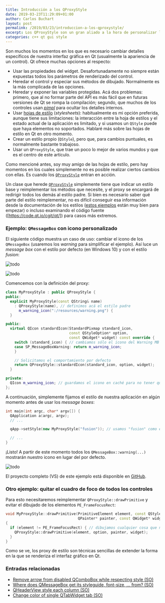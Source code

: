 ```yaml
---
title: Introducción a los QProxyStyle
date: 2019-03-23T11:29:09+01:00
author: Carlos Buchart
layout: post
permalink: /2019/03/23/introduccion-a-los-qproxystyle/
excerpt: Los QProxyStyle son un gran aliado a la hora de personalizar la apariencia de nuestra aplicación, sin tener que reimplementar por completo un estilo nuevo.
categories: c++ qt gui style
---
```

Son muchos los momentos en los que es necesario cambiar detalles específicos de nuestra interfaz gráfica en Qt (usualmente la apariencia de un control). Qt ofrece muchas opciones al respecto:

- Usar las propiedades del widget. Desafortunadamente no siempre están expuestas todos los parámetros de renderizado del control.
- Heredar el control y especiar sus métodos de dibujado. Normalmente es la más complicada de las opciones.
- Heredar y exponer las variables protegidas. Acá dos problemas: primero, que al no formar parte del API es más fácil que en futuras versiones de Qt se rompa la compilación; segundo, que muchos de los controles usan [_pimpl_](https://en.cppreference.com/w/cpp/language/pimpl) para ocultar los detalles internos.
- Usar [hojas de estilo](https://doc.qt.io/qt-5/stylesheet.html) (_stylesheets_): habitualmente es mi opción preferida, aunque tiene sus limitaciones: la interacción entre la hoja de estilos y el estado actual de la aplicación es limitado, y si usamos un `QStyle` puede que haya elementos no soportados. Hablaré más sobre las hojas de estilo en Qt en otro momento.
- Crear un estilo propio (`QStyle`), pero que, para cambios puntuales, es normalmente bastante trabajoso.
- Usar un `QProxyStyle`, que trae un poco lo mejor de varios mundos y que es el centro de este artículo.

Como mencioné antes, soy muy amigo de las hojas de estilo, pero hay momentos en los cuales simplemente no es posible realizar ciertos cambios con ellas. Es cuando los [`QProxyStyle`](https://doc.qt.io/qt-5/qproxystyle.html) entran en acción.

Un clase que herede [`QProxyStyle`](https://doc.qt.io/qt-5/qproxystyle.html) simplemente tiene que indicar un estilo base y reimplementar los métodos que necesite, y el proxy se encargará de redirigir todos los demás al estilo padre. Si bien es necesario saber qué parte del estilo reimplementar, no es difícil conseguir esa información desde la documentación de los estilos ([estos ejemplos](https://doc.qt.io/qt-5/qtwidgets-widgets-styles-example.html) están muy bien para empezar) o incluso examinando el código fuente ([https://code.qt.io/cgit/qt/]) para casos más extremos.

### Ejemplo: `QMessageBox` con icono personalizado

El siguiente código muestra un caso de uso: cambiar el icono de los `QMessageBox` (usaremos los _warning_ para simplificar el ejemplo). Así luce un _message box_ con el estilo por defecto (en Windows 10) y con el estilo _fusion_:

![todo](/assets/images/Screenshot-2019-03-23-12.18.08-e1553340296606.png)

![todo](/assets/images/Screenshot-2019-03-23-12.21.17-e1553340277115.png)

Comencemos con la definición del proxy:

```cpp
class MyProxyStyle : public QProxyStyle {
public:
  explicit MyProxyStyle(const QString& name)
    : QProxyStyle(name), // definimos acá el estilo padre
      m_warning_icon(":/resources/warning.png") {
  }

public:
  virtual QIcon standardIcon(StandardPixmap standard_icon,
                             const QStyleOption* option,
                             const QWidget* widget) const override {
    switch (standard_icon) { // cambiamos sólo el icono del Warning MB
    case SP_MessageBoxWarning: return m_warning_icon;
    }

    // Solicitamos el comportamiento por defecto
    return QProxyStyle::standardIcon(standard_icon, option, widget);
  }

private:
  QIcon m_warning_icon; // guardamos el icono en caché para no tener que cargarlo cada vez
};
```

A continuación, simplemente fijamos el estilo de nuestra aplicación en algún momento antes de usar los _message boxes_:

```cpp
int main(int argc, char* argv[]) {
  QApplication a(argc, argv);
  // ...

  qApp->setStyle(new MyProxyStyle("fusion")); // usamos "fusion" como estilo padre

  // ...
}
```

¡Listo! A partir de este momento todos los `QMessageBox::warning(...)` mostrarán nuestro icono en lugar del por defecto.

![todo](/assets/images/Screenshot-2019-03-23-12.22.41-e1553340253450.png)

El proyecto completo (VS) de este ejemplo está disponible en [GitHub](https://github.com/BlogHeaderFiles/SourceCode/tree/master/QProxyStyles_example).

### Otro ejemplo: quitar el cuadro de foco de todos los controles

Para esto necesitaremos reimplementar `QProxyStyle::drawPrimitive` y evitar el dibujado de los elementos `PE_FrameFocusRect`:

```cpp
void MyProxyStyle::drawPrimitive(PrimitiveElement element, const QStyleOption* option,
                                 QPainter* painter, const QWidget* widget) const
{
  if (element != PE_FrameFocusRect) { // dibujamos cualquier cosa que no sea el foco
    QProxyStyle::drawPrimitive(element, option, painter, widget);
  }
}
```

Como se ve, los proxy de estilo son técnicas sencillas de extender la forma en la que se renderiza el interfaz gráfico en Qt.

### Entradas relacionadas

- [Remove arrow from disabled QComboBox while respecting style (SO)](https://stackoverflow.com/q/53504309/1485885)
- [Where does QMessageBox get its styleguide, font-size, … from? (SO)](https://stackoverflow.com/q/26098337/1485885)
- [QHeaderView style each column (SO)](https://stackoverflow.com/q/44303603/1485885)
- [Change color of single QTabWidget tab (SO)](https://stackoverflow.com/q/54070408/1485885)
